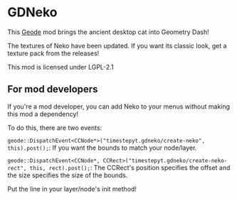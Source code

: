 # <cj>GDNeko</c>
This [Geode](https://geode-sdk.org) mod brings the ancient desktop cat into <cg>Geometry Dash</c>!

<cb>The textures of Neko have been updated. If you want its classic look, get a texture pack from the releases!</c>

This mod is licensed under LGPL-2.1

## For mod developers
If you're a mod developer, you can add Neko to your menus without making this mod a dependency!

To do this, there are two events:

`geode::DispatchEvent<CCNode*>("timestepyt.gdneko/create-neko", this).post();`: If you want the bounds to match your node/layer.

`geode::DispatchEvent<CCNode*, CCRect>("timestepyt.gdneko/create-neko-rect", this, rect).post();`: The CCRect's position specifies the offset and the size specifies the size of the bounds.

Put the line in your layer/node's init method!